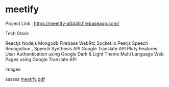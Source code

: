 # meetify

Project Link : https://meetify-a0446.firebaseapp.com/

Tech Stack

Reactjs
Nodejs
Mongodb
Firebase
WebRtc
Socket.io
Peerjs
Speech Recognition , Speech Synthesis API
Google Translate API
Ploty
Features
User Authentication using Google
Dark & Light Theme
Multi Language Web Pages using Google Translate API

 images
 
 ssssss
[meetify.pdf](https://github.com/manishkumar123456/meetify/files/10115171/meetify.pdf)
